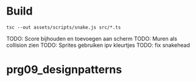 # Build

`tsc --out assets/scripts/snake.js src/*.ts`


TODO: Score  bijhouden en toevoegen aan scherm
TODO: Muren als collision zien
TODO: Sprites gebruiken ipv kleurtjes
TODO: fix snakehead
# prg09_designpatterns
